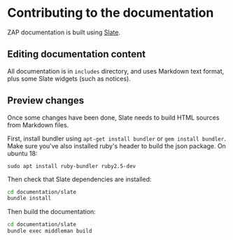 # Contributing to the documentation

ZAP documentation is built using [Slate](https://github.com/tripit/slate).


## Editing documentation content

All documentation is in `includes` directory, and uses Markdown text format,
plus some Slate widgets (such as notices).


## Preview changes

Once some changes have been done, Slate needs to build HTML sources from Markdown files.

First, install bundler using `apt-get install bundler` or `gem install bundler`. Make sure you've also installed ruby's header to build the json package.
On ubuntu 18:
```
sudo apt install ruby-bundler ruby2.5-dev
```

Then check that Slate dependencies are installed:

``` bash
cd documentation/slate
bundle install
```

Then build the documentation:

``` bash
cd documentation/slate
bundle exec middleman build
```
